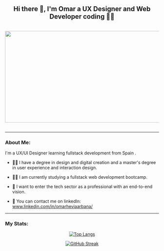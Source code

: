<div align ="center">
  <h2>Hi there 👋,  I'm <strong>Omar</strong> a UX Designer and Web Developer coding 👨‍💻 </h2><br>
    <img src="https://media.giphy.com/media/dWesBcTLavkZuG35MI/giphy.gif" width="600" height="300"/>
</div><br>

---
###  About Me:

I'm a UX/UI Designer learning fullstack development from Spain .

- 👨‍🎓 I have a degree in design and digital creation and a master's degree in user experience and interaction design.

- 👨‍💻 I am currently studying a fullstack web development bootcamp.

- 🚀 I want to enter the tech sector as a professional with an end-to-end vision.

- 📧 You can contact me on linkedIn: <a href="https://www.linkedin.com/in/omarheviaarbana/"> www.linkedin.com/in/omarheviaarbana/</a>

---
###  My Stats:

<div align= "center">

[![Top Langs](https://github-readme-stats.vercel.app/api/top-langs/?username=UxerDevCoding&layout=compact&theme=vision-friendly-dark)](https://github.com/anuraghazra/github-readme-stats)<br>

[![GitHub Streak](http://github-readme-streak-stats.herokuapp.com?user=UxerDevCoding&theme=dark&hide_border=true&date_format=M%20j%5B%2C%20Y%5D)](https://git.io/streak-stats)



</div>